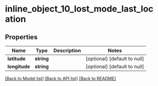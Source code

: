 # inline_object_10_lost_mode_last_location

## Properties
Name | Type | Description | Notes
------------ | ------------- | ------------- | -------------
**latitude** | **string** |  | [optional] [default to null]
**longitude** | **string** |  | [optional] [default to null]

[[Back to Model list]](../README.md#documentation-for-models) [[Back to API list]](../README.md#documentation-for-api-endpoints) [[Back to README]](../README.md)


